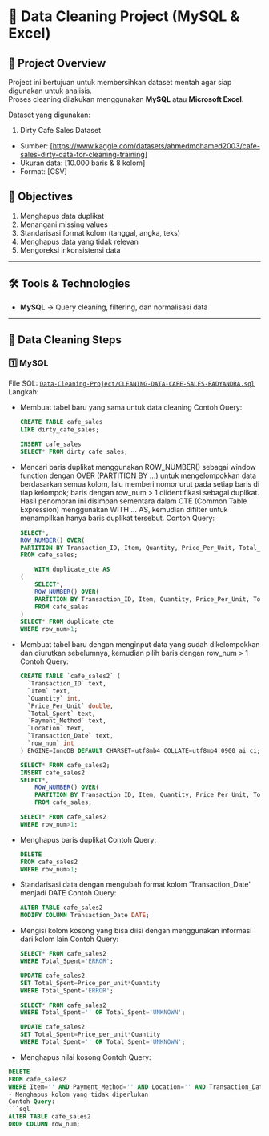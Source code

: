 # 🧹 Data Cleaning Project (MySQL & Excel)

## 📌 Project Overview
Project ini bertujuan untuk membersihkan dataset mentah agar siap digunakan untuk analisis.  
Proses cleaning dilakukan menggunakan **MySQL** atau **Microsoft Excel**.

Dataset yang digunakan:
1. Dirty Cafe Sales Dataset
- Sumber: [https://www.kaggle.com/datasets/ahmedmohamed2003/cafe-sales-dirty-data-for-cleaning-training]
- Ukuran data: [10.000 baris & 8 kolom] 
- Format: [CSV]

## 🎯 Objectives
1. Menghapus data duplikat
2. Menangani missing values
3. Standarisasi format kolom (tanggal, angka, teks)
4. Menghapus data yang tidak relevan
5. Mengoreksi inkonsistensi data

---

## 🛠 Tools & Technologies
- **MySQL** → Query cleaning, filtering, dan normalisasi data

---

## 📂 Data Cleaning Steps

### 1️⃣ MySQL
File SQL: [`Data-Cleaning-Project/CLEANING-DATA-CAFE-SALES-RADYANDRA.sql`](Data-Cleaning-Project/CLEANING-DATA-CAFE-SALES-RADYANDRA.sql)  
Langkah:
- Membuat tabel baru yang sama untuk data cleaning
	  Contoh Query:
	```sql
	CREATE TABLE cafe_sales
	LIKE dirty_cafe_sales;
	
	INSERT cafe_sales
	SELECT* FROM dirty_cafe_sales;

- Mencari baris duplikat menggunakan ROW_NUMBER() sebagai window function dengan OVER (PARTITION BY ...) untuk mengelompokkan data berdasarkan semua kolom, lalu memberi nomor urut pada setiap baris di tiap kelompok; baris dengan row_num > 1 diidentifikasi sebagai duplikat. Hasil penomoran ini disimpan sementara dalam CTE (Common Table Expression) menggunakan WITH ... AS, kemudian difilter untuk menampilkan hanya baris duplikat tersebut.
	  Contoh Query:
	```sql
	SELECT*,
	ROW_NUMBER() OVER(
	PARTITION BY Transaction_ID, Item, Quantity, Price_Per_Unit, Total_Spent, Payment_Method, Location, Transaction_Date ) AS row_num
	FROM cafe_sales;
 
	 	WITH duplicate_cte AS
	(
		SELECT*,
		ROW_NUMBER() OVER(
		PARTITION BY Transaction_ID, Item, Quantity, Price_Per_Unit, Total_Spent, Payment_Method, Location, Transaction_Date ) AS row_num
		FROM cafe_sales
	)
	SELECT* FROM duplicate_cte
	WHERE row_num>1;
- Membuat tabel baru dengan menginput data yang sudah dikelompokkan dan diurutkan sebelumnya, kemudian pilih baris dengan row_num > 1
  Contoh Query:
	```sql
	CREATE TABLE `cafe_sales2` (
	  `Transaction_ID` text,
	  `Item` text,
	  `Quantity` int,
	  `Price_Per_Unit` double,
	  `Total_Spent` text,
	  `Payment_Method` text,
	  `Location` text,
	  `Transaction_Date` text,
	  `row_num` int
	) ENGINE=InnoDB DEFAULT CHARSET=utf8mb4 COLLATE=utf8mb4_0900_ai_ci;

	SELECT* FROM cafe_sales2;
 	INSERT cafe_sales2
	SELECT*,
		ROW_NUMBER() OVER(
		PARTITION BY Transaction_ID, Item, Quantity, Price_Per_Unit, Total_Spent, Payment_Method, Location, Transaction_Date ) AS row_num
		FROM cafe_sales;
	
	SELECT* FROM cafe_sales2
	WHERE row_num>1;
- Menghapus baris duplikat
	  Contoh Query:
	```sql
	DELETE
	FROM cafe_sales2
	WHERE row_num>1;
- Standarisasi data dengan mengubah format kolom 'Transaction_Date' menjadi DATE
	  Contoh Query:
	```sql
	ALTER TABLE cafe_sales2
	MODIFY COLUMN Transaction_Date DATE;
- Mengisi kolom kosong yang bisa diisi dengan menggunakan informasi dari kolom lain
	  Contoh Query:
	```sql
	SELECT* FROM cafe_sales2
	WHERE Total_Spent='ERROR';
	
	UPDATE cafe_sales2
	SET Total_Spent=Price_per_unit*Quantity
	WHERE Total_Spent='ERROR';
	
	SELECT* FROM cafe_sales2
	WHERE Total_Spent='' OR Total_Spent='UNKNOWN';
	
	UPDATE cafe_sales2
	SET Total_Spent=Price_per_unit*Quantity
	WHERE Total_Spent='' OR Total_Spent='UNKNOWN';

- Menghapus nilai kosong
  Contoh Query:
```sql
DELETE 
FROM cafe_sales2
WHERE Item='' AND Payment_Method='' AND Location='' AND Transaction_Date='';
- Menghapus kolom yang tidak diperlukan
Contoh Query:
```sql
ALTER TABLE cafe_sales2
DROP COLUMN row_num;
